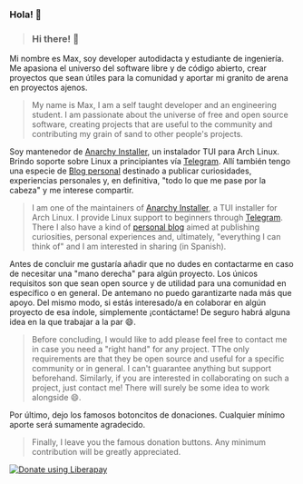 ### Hola! 👋
> ### Hi there! 👋

Mi nombre es Max, soy developer autodidacta y estudiante de ingeniería. Me apasiona el universo del software libre y de código abierto, crear proyectos que sean útiles para la comunidad y aportar mi granito de arena en proyectos ajenos.

> My name is Max, I am a self taught developer and an engineering student. I am passionate about the universe of free and open source software, creating projects that are useful to the community and contributing my grain of sand to other people's projects.

Soy mantenedor de [Anarchy Installer](https://anarchyinstaller.org/), un instalador TUI para Arch Linux. Brindo soporte sobre Linux a principiantes vía [Telegram](https://t.me/PandaFoss). Allí también tengo una especie de [Blog personal](https://t.me/s/ElBlogDelPanda) destinado a publicar curiosidades, experiencias personales y, en definitiva, "todo lo que me pase por la cabeza" y me interese compartir.

> I am one of the maintainers of [Anarchy Installer](https://anarchyinstaller.org/), a TUI installer for Arch Linux. I provide Linux support to beginners through [Telegram](https://t.me/PandaFoss). There I also have a kind of [personal blog](https://t.me/s/ElBlogDelPanda) aimed at publishing curiosities, personal experiences and, ultimately, "everything I can think of" and I am interested in sharing (in Spanish).

Antes de concluir me gustaría añadir que no dudes en contactarme en caso de necesitar una "mano derecha" para algún proyecto. Los únicos requisitos son que sean open source y de utilidad para una comunidad en específico o en general. De antemano no puedo garantizarte nada más que apoyo. Del mismo modo, si estás interesado/a en colaborar en algún proyecto de esa índole, simplemente ¡contáctame! De seguro habrá alguna idea en la que trabajar a la par 😄.

> Before concluding, I would like to add please feel free to contact me in case you need a "right hand" for any project. TThe only requirements are that they be open source and useful for a specific community or in general. I can't guarantee anything but support beforehand. Similarly, if you are interested in collaborating on such a project, just contact me! There will surely be some idea to work alongside 😄.

Por último, dejo los famosos botoncitos de donaciones. Cualquier mínimo aporte será sumamente agradecido.

> Finally, I leave you the famous donation buttons. Any minimum contribution will be greatly appreciated.

<noscript><a href="https://liberapay.com/PandaFoss/donate"><img alt="Donate using Liberapay" src="https://liberapay.com/assets/widgets/donate.svg"></a></noscript>
